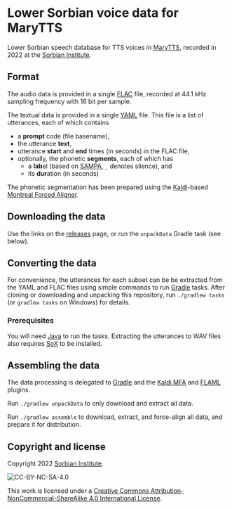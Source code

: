 Lower Sorbian voice data for MaryTTS
====================================

Lower Sorbian speech database for TTS voices in [MaryTTS](http://mary.dfki.de/), recorded in 2022 at the [Sorbian Institute](https://www.serbski-institut.de/).

Format
------

The audio data is provided in a single [FLAC](https://xiph.org/flac/) file, recorded at 44.1 kHz sampling frequency with 16 bit per sample.

The textual data is provided in a single [YAML](https://yaml.org/) file.
This file is a list of utterances, each of which contains
- a **prompt** code (file basename),
- the utterance **text**,
- utterance **start** and **end** times (in seconds) in the FLAC file,
- optionally, the phonetic **segments**, each of which has
    - a **lab**el (based on [SAMPA](https://www.phon.ucl.ac.uk/home/sampa/english.htm), `_` denotes silence), and
    - its **dur**ation (in seconds)

The phonetic segmentation has been prepared using the [Kaldi](https://kaldi-asr.org/)-based [Montreal Forced Aligner](https://montrealcorpustools.github.io/Montreal-Forced-Aligner/).

Downloading the data
--------------------

Use the links on the [releases](../../releases) page, or run the `unpackData` Gradle task (see below).

Converting the data
-------------------

For convenience, the utterances for each subset can be be extracted from the YAML and FLAC files using simple commands to run [Gradle](https://gradle.org/) tasks.
After cloning or downloading and unpacking this repository, run `./gradlew tasks` (or `gradlew tasks` on Windows) for details.

### Prerequisites

You will need [Java](https://openjdk.org/) to run the tasks. Extracting the utterances to WAV files also requires [SoX](https://sox.sourceforge.net/) to be installed.

Assembling the data
-------------------

The data processing is delegated to [Gradle](https://gradle.org/) and the [Kaldi MFA](https://github.com/marytts/gradle-marytts-kaldi-mfa-plugin) and [FLAML](https://github.com/m2ci-msp/gradle-flaml-plugin) plugins.

Run `./gradlew unpackData` to only download and extract all data.

Run `./gradlew assemble` to download, extract, and force-align all data, and prepare it for distribution.

Copyright and license
---------------------

Copyright 2022 [Sorbian Institute](https://www.serbski-institut.de/).

![CC-BY-NC-SA-4.0](https://mirrors.creativecommons.org/presskit/buttons/88x31/svg/by-nc-sa.svg)

This work is licensed under a [Creative Commons Attribution-NonCommercial-ShareAlike 4.0 International License](https://creativecommons.org/licenses/by-nc-sa/4.0/).
